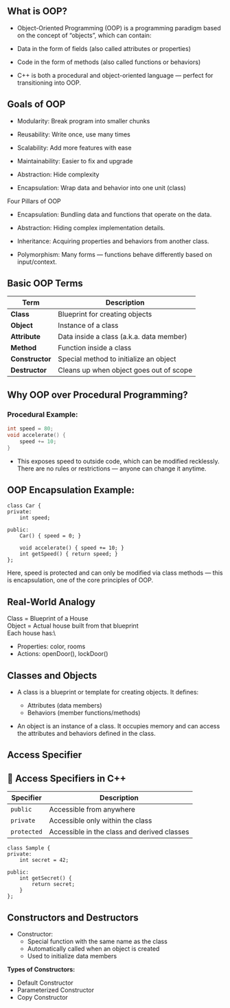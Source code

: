 ## What is OOP? 
- Object-Oriented Programming (OOP) is a programming paradigm based on the concept of “objects”, which can contain:

- Data in the form of fields (also called attributes or properties)

- Code in the form of methods (also called functions or behaviors)

- C++ is both a procedural and object-oriented language — perfect for transitioning into OOP.

## Goals of OOP 
- Modularity: Break program into smaller chunks
- Reusability: Write once, use many times

- Scalability: Add more features with ease

- Maintainability: Easier to fix and upgrade

- Abstraction: Hide complexity

- Encapsulation: Wrap data and behavior into one unit (class)

Four Pillars of OOP 
- Encapsulation: Bundling data and functions that operate on the data.

- Abstraction: Hiding complex implementation details.

- Inheritance: Acquiring properties and behaviors from another class.

- Polymorphism: Many forms — functions behave differently based on input/context.

## Basic OOP Terms

| Term        | Description                            |
|-------------|----------------------------------------|
| **Class**   | Blueprint for creating objects         |
| **Object**  | Instance of a class                    |
| **Attribute** | Data inside a class (a.k.a. data member) |
| **Method**  | Function inside a class                |
| **Constructor** | Special method to initialize an object |
| **Destructor**  | Cleans up when object goes out of scope |


## Why OOP over Procedural Programming?

### Procedural Example:

```cpp
int speed = 80;
void accelerate() {
    speed += 10;
}
```
- This exposes speed to outside code, which can be modified recklessly.
There are no rules or restrictions — anyone can change it anytime.

## OOP Encapsulation Example:
```
class Car {
private:
    int speed;

public:
    Car() { speed = 0; }

    void accelerate() { speed += 10; }
    int getSpeed() { return speed; }
};
```

Here, speed is protected and can only be modified via class methods —
this is encapsulation, one of the core principles of OOP.


## Real-World Analogy
Class = Blueprint of a House \
Object = Actual house built from that blueprint \
Each house has:\
- Properties: color, rooms
- Actions: openDoor(), lockDoor()

## Classes and Objects

- A class is a blueprint or template for creating objects. It defines:

    - Attributes (data members)
    - Behaviors (member functions/methods)

- An object is an instance of a class. It occupies memory and can access the attributes and behaviors defined in the class.

## Access Specifier

## 🔐 Access Specifiers in C++

| Specifier   | Description                             |
|-------------|-----------------------------------------|
| `public`    | Accessible from anywhere                |
| `private`   | Accessible only within the class        |
| `protected` | Accessible in the class and derived classes |

```
class Sample {
private:
    int secret = 42;

public:
    int getSecret() {
        return secret;
    }
};
```
## Constructors and Destructors
- Constructor: 
    - Special function with the same name as the class
    - Automatically called when an object is created
    - Used to initialize data members

<b> Types of Constructors: </b>
- Default Constructor
- Parameterized Constructor
- Copy Constructor